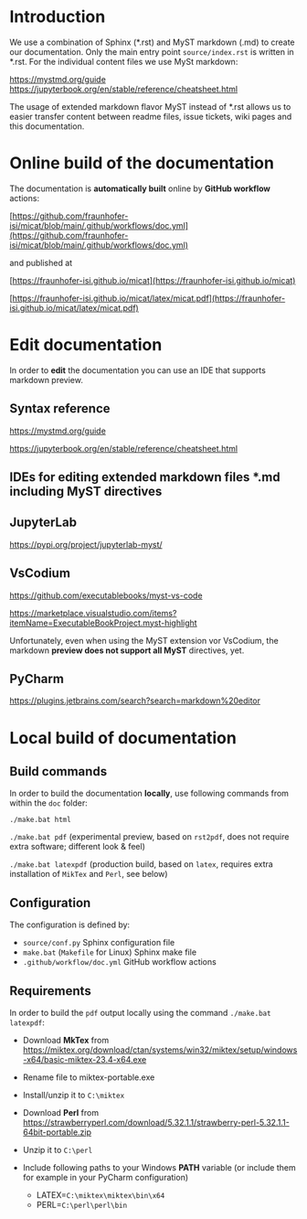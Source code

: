 <!--
© 2024 - 2025 Fraunhofer-Gesellschaft e.V., München

SPDX-License-Identifier: AGPL-3.0-or-later
-->

# Introduction

We use a combination of Sphinx (*.rst)  and MyST markdown (.md) to create our documentation.
Only the main entry point `source/index.rst` is written in *.rst. 
For the individual content files we use MySt markdown: 

https://mystmd.org/guide
https://jupyterbook.org/en/stable/reference/cheatsheet.html
 

The usage of extended markdown flavor MyST instead of *.rst allows us to easier transfer 
content between readme files, issue tickets, wiki pages and this documentation. 

# Online build of the documentation 

The documentation is **automatically built** online by **GitHub workflow** actions:

[https://github.com/fraunhofer-isi/micat/blob/main/.github/workflows/doc.yml](https://github.com/fraunhofer-isi/micat/blob/main/.github/workflows/doc.yml)

and published at

[https://fraunhofer-isi.github.io/micat](https://fraunhofer-isi.github.io/micat)

[https://fraunhofer-isi.github.io/micat/latex/micat.pdf](https://fraunhofer-isi.github.io/micat/latex/micat.pdf)

# Edit documentation

In order to **edit** the documentation you can use an IDE that supports markdown preview.

## Syntax reference

https://mystmd.org/guide

https://jupyterbook.org/en/stable/reference/cheatsheet.html

## IDEs for editing extended markdown files *.md including MyST directives 

## JupyterLab

https://pypi.org/project/jupyterlab-myst/

## VsCodium

https://github.com/executablebooks/myst-vs-code

https://marketplace.visualstudio.com/items?itemName=ExecutableBookProject.myst-highlight

Unfortunately, even when using the MyST extension vor VsCodium, the markdown **preview does not support all MyST** directives, yet.

## PyCharm

https://plugins.jetbrains.com/search?search=markdown%20editor

# Local build of documentation

## Build commands

In order to build the documentation **locally**, use following commands from within the `doc` folder:

 `./make.bat html`
 
 `./make.bat pdf`        (experimental preview, based on `rst2pdf`, does not require extra software; different look & feel)
 
 `./make.bat latexpdf`   (production build, based on `latex`, requires extra installation of `MikTex` and `Perl`, see below)

## Configuration

The configuration is defined by:

* `source/conf.py` Sphinx configuration file
* `make.bat` (`Makefile` for Linux) Sphinx make file
* `.github/workflow/doc.yml` GitHub workflow actions

## Requirements

In order to build the `pdf` output locally using the command  `./make.bat latexpdf`:

* Download **MkTex** from https://miktex.org/download/ctan/systems/win32/miktex/setup/windows-x64/basic-miktex-23.4-x64.exe
* Rename file to miktex-portable.exe
* Install/unzip it to `C:\miktex`


* Download **Perl** from https://strawberryperl.com/download/5.32.1.1/strawberry-perl-5.32.1.1-64bit-portable.zip
* Unzip it to `C:\perl`

* Include following paths to your Windows **PATH** variable (or include them for example in your PyCharm configuration)

  * LATEX=`C:\miktex\miktex\bin\x64`
  * PERL=`C:\perl\perl\bin`
